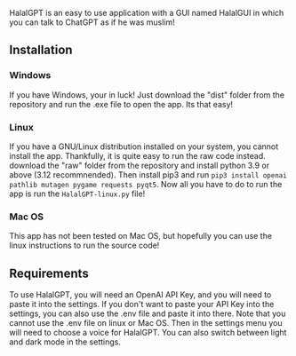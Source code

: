 HalalGPT is an easy to use application with a GUI named HalalGUI in which you can talk to ChatGPT as if he was muslim!

## Installation

### Windows
If you have Windows, your in luck! Just download the "dist" folder from the repository and run the .exe file to open the app. Its that easy!

### Linux
If you have a GNU/Linux distribution installed on your system, you cannot install the app. Thankfully, it is quite easy to run the raw code instead. download the "raw" folder from the repository and install python 3.9 or above (3.12 recommnended). Then install pip3 and run `pip3 install openai pathlib mutagen pygame requests pyqt5`. Now all you have to do to run the app is run the `HalalGPT-linux.py` file!

### Mac OS
This app has not been tested on Mac OS, but hopefully you can use the linux instructions to run the source code!

## Requirements
To use HalalGPT, you will need an OpenAI API Key, and you will need to paste it into the settings. If you don't want to paste your API Key into the settings, you can also use the .env file and paste it into there. Note that you cannot use the .env file on linux or Mac OS. Then in the settings menu you will need to choose a voice for HalalGPT. You can also switch between light and dark mode in the settings.
